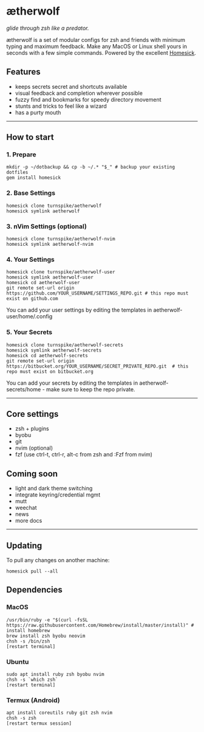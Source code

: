 # ætherwolf

_glide through zsh like a predator._

ætherwolf is a set of modular configs for zsh and friends with minimum typing and maximum feedback. Make any MacOS or Linux shell yours in seconds with a few simple commands. Powered by the excellent [Homesick](https://github.com/technicalpickles/homesick).

## Features

  * keeps secrets secret and shortcuts available
  * visual feedback and completion wherever possible
  * fuzzy find and bookmarks for speedy directory movement
  * stunts and tricks to feel like a wizard
  * has a purty mouth
  
*** 

## How to start

### 1. Prepare

    mkdir -p ~/dotbackup && cp -b ~/.* "$_" # backup your existing dotfiles
    gem install homesick
    
### 2. Base Settings

    homesick clone turnspike/aetherwolf
    homesick symlink aetherwolf
    
### 3. nVim Settings (optional)

    homesick clone turnspike/aetherwolf-nvim
    homesick symlink aetherwolf-nvim

### 4. Your Settings

    homesick clone turnspike/aetherwolf-user
    homesick symlink aetherwolf-user
    homesick cd aetherwolf-user
    git remote set-url origin https://github.com/YOUR_USERNAME/SETTINGS_REPO.git # this repo must exist on github.com

You can add your user settings by editing the templates in aetherwolf-user/home/.config

### 5. Your Secrets 
 
    homesick clone turnspike/aetherwolf-secrets
    homesick symlink aetherwolf-secrets
    homesick cd aetherwolf-secrets
    git remote set-url origin https://bitbucket.org/YOUR_USERNAME/SECRET_PRIVATE_REPO.git  # this repo must exist on bitbucket.org

You can add your secrets by editing the templates in aetherwolf-secrets/home - make sure to keep the repo private.

***

## Core settings

  * zsh + plugins
  * byobu
  * git
  * nvim (optional)
  * fzf (use ctrl-t, ctrl-r, alt-c from zsh and :Fzf from nvim)

## Coming soon

  * light and dark theme switching
  * integrate keyring/credential mgmt
  * mutt
  * weechat
  * news
  * more docs

***

## Updating

To pull any changes on another machine:

    homesick pull --all

## Dependencies

### MacOS

    /usr/bin/ruby -e "$(curl -fsSL https://raw.githubusercontent.com/Homebrew/install/master/install)" # install homebrew
    brew install zsh byobu neovim
    chsh -s /bin/zsh
    [restart terminal]
  
### Ubuntu

    sudo apt install ruby zsh byobu nvim 
    chsh -s `which zsh`
    [restart terminal]

### Termux (Android)

    apt install coreutils ruby git zsh nvim
    chsh -s zsh
    [restart termux session]
